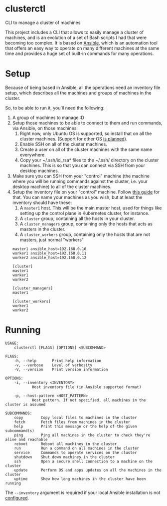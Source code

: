 # clusterctl
CLI to manage a cluster of machines

This project includes a CLI that allows to easily manage a cluster of machines, and is an
evolution of a set of Bash scripts I had that were becoming too complex. It is based on
[Ansible](https://www.ansible.com), which is an automation tool that offers an easy way to
operate on many different machines at the same time and provides a huge set of built-in
commands for many operations.

# Setup
Because of being based in Ansible, all the operations need an inventory file setup, which
describes all the machines and groups of machines in the cluster.

So, to be able to run it, you'll need the following:
1. A group of machines to manage :D
2. Setup those machines to be able to connect to them and run commands, via Ansible, on those machines:
   1. Right now, only Ubuntu OS is supported, so install that on all the cluster machines. (Support for other OS [is planned](https://github.com/rodrmoya/clusterctl/issues/3)).
   2. Enable SSH on all of the cluster machines.
   3. Create a user on all of the cluster machines with the same name everywhere.
   4. Copy your ~/.ssh/id_rsa* files to the ~/.ssh/ directory on the cluster machines. This is so that you can connect via SSH from your desktop machines.
3. Make sure you can SSH from your "control" machine (the machine where you will be running commands against the cluster, i.e. your desktop machine) to all of the cluster machines.
4. Setup the inventory file on your "control" machine. Follow [this guide](https://docs.ansible.com/ansible/latest/user_guide/intro_inventory.html) for that. You can name your machines as you wish, but at least the inventory should have these:
   1. A `master1` host. This will be the main master host, used for things like setting up the control plane in Kubernetes cluster, for instance.
   2. A `cluster` group, containing all the hosts in your cluster.
   3. A `cluster_managers` group, containing only the hosts that acts as masters in the cluster.
   4. A `cluster_workers` group, containing only the hosts that are not masters, just normal "workers"
   ```
   master1 ansible_host=192.168.0.10
   worker1 ansible_host=192.168.0.11
   worker2 ansible_host=192.168.0.12

   [cluster]
   master1
   worker1
   worker2

   [cluster_managers]
   master1

   [cluster_workers]
   worker1
   worker2
   ```

# Running
```
USAGE:
    clusterctl [FLAGS] [OPTIONS] <SUBCOMMAND>

FLAGS:
    -h, --help       Print help information
    -v, --verbose    Level of verbosity
    -V, --version    Print version information

OPTIONS:
    -i, --inventory <INVENTORY>
            Host inventory file (in Ansible supported format)

    -p, --host-pattern <HOST_PATTERN>
            Host pattern. If not specified, all machines in the cluster is assumed

SUBCOMMANDS:
    copy        Copy local files to machines in the cluster
    fetch       Fetch files from machines in the cluster
    help        Print this message or the help of the given subcommand(s)
    ping        Ping all machines in the cluster to check they're alive and reachable
    reboot      Reboot all machines in the cluster
    run         Run a command on all machines in the cluster
    service     Commands to operate services on the cluster
    shutdown    Shut down machines in the cluster
    ssh         Open a secure shell connection to a machine on the cluster
    update      Perform OS and apps updates on all the machines in the cluster
    uptime      Show how long machines in the cluster have been running
```
The `--inventory` argument is required if your local Ansible installation is not [configured](https://docs.ansible.com/ansible/latest/reference_appendices/config.html).